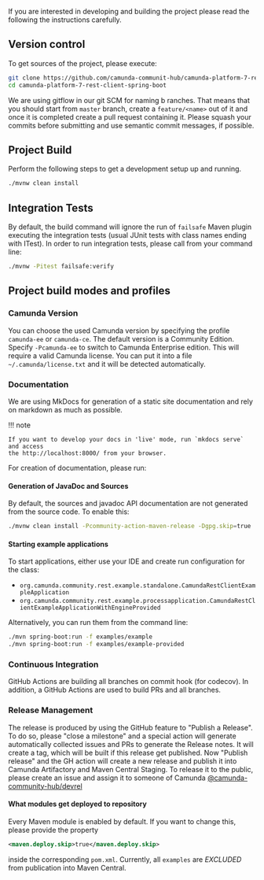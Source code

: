 If you are interested in developing and building the project please read the following the instructions carefully.

## Version control

To get sources of the project, please execute:

```sh
git clone https://github.com/camunda-communit-hub/camunda-platform-7-rest-client-spring-boot.git
cd camunda-platform-7-rest-client-spring-boot
```

We are using gitflow in our git SCM for naming b ranches. That means that you should start from `master` branch,
create a `feature/<name>` out of it and once it is completed create a pull request containing
it. Please squash your commits before submitting and use semantic commit messages, if possible.

## Project Build

Perform the following steps to get a development setup up and running.

```sh
./mvnw clean install
```

## Integration Tests

By default, the build command will ignore the run of `failsafe` Maven plugin executing the integration tests
(usual JUnit tests with class names ending with ITest). In order to run integration tests, please
call from your command line:

```sh
./mvnw -Pitest failsafe:verify
```

## Project build modes and profiles

### Camunda Version

You can choose the used Camunda version by specifying the profile `camunda-ee` or `camunda-ce`. The default
version is a Community Edition. Specify `-Pcamunda-ee` to switch to Camunda Enterprise edition. This will
require a valid Camunda license. You can put it into a file `~/.camunda/license.txt` and it will be detected
automatically.

### Documentation

We are using MkDocs for generation of a static site documentation and rely on markdown as much as possible.

!!! note

    If you want to develop your docs in 'live' mode, run `mkdocs serve` and access
    the http://localhost:8000/ from your browser.

For creation of documentation, please run:

#### Generation of JavaDoc and Sources

By default, the sources and javadoc API documentation are not generated from the source code. To enable this:

```sh
./mvnw clean install -Pcommunity-action-maven-release -Dgpg.skip=true
```

#### Starting example applications

To start applications, either use your IDE and create
run configuration for the class:

* `org.camunda.community.rest.example.standalone.CamundaRestClientExampleApplication`
* `org.camunda.community.rest.example.processapplication.CamundaRestClientExampleApplicationWithEngineProvided`

Alternatively, you can run them from the command line:

```sh
./mvn spring-boot:run -f examples/example
./mvn spring-boot:run -f examples/example-provided
```

### Continuous Integration

GitHub Actions are building all branches on commit hook (for codecov).
In addition, a GitHub Actions are used to build PRs and all branches.

### Release Management

The release is produced by using the GitHub feature to "Publish a Release". To do so, please
"close a milestone" and a special action will generate automatically collected issues and
PRs to generate the Release notes. It will create a tag, which will be built if this
release get published. Now "Publish release" and the GH action will create a new
release and publish it into Camunda Artifactory and Maven Central Staging. To 
release it to the public, please create an issue and assign it to someone of
Camunda [@camunda-community-hub/devrel](https://github.com/orgs/camunda-community-hub/teams/devrel)

#### What modules get deployed to repository

Every Maven module is enabled by default. If you want to change this, please provide the property

```xml
<maven.deploy.skip>true</maven.deploy.skip>
```

inside the corresponding `pom.xml`. Currently, all `examples` are _EXCLUDED_ from publication into Maven Central.
